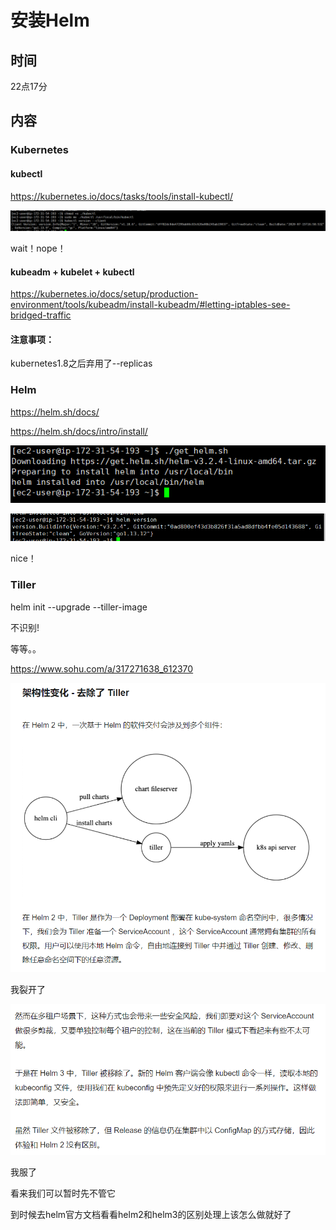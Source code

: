 # 安装Helm

## 时间

22点17分

## 内容

### Kubernetes

#### kubectl 

https://kubernetes.io/docs/tasks/tools/install-kubectl/

![image-20200725223038980](%E5%AE%89%E8%A3%85Helm.assets/image-20200725223038980.png)

wait！nope！

#### kubeadm + kubelet + kubectl 

https://kubernetes.io/docs/setup/production-environment/tools/kubeadm/install-kubeadm/#letting-iptables-see-bridged-traffic

#### 注意事项：

kubernetes1.8之后弃用了--replicas

### Helm

https://helm.sh/docs/

https://helm.sh/docs/intro/install/

![image-20200725221915994](%E5%AE%89%E8%A3%85Helm.assets/image-20200725221915994.png)

![image-20200725222015178](%E5%AE%89%E8%A3%85Helm.assets/image-20200725222015178.png)

nice！

### Tiller

helm init --upgrade --tiller-image

不识别!

等等。。

https://www.sohu.com/a/317271638_612370

![image-20200725222314077](%E5%AE%89%E8%A3%85Helm.assets/image-20200725222314077.png)

我裂开了

![image-20200725222343419](%E5%AE%89%E8%A3%85Helm.assets/image-20200725222343419.png)

我服了

看来我们可以暂时先不管它

到时候去helm官方文档看看helm2和helm3的区别处理上该怎么做就好了

